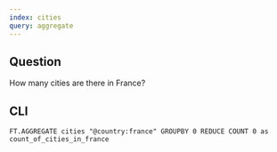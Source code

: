```yaml
---
index: cities
query: aggregate
---
```


## Question

How many cities are there in France?

## CLI

```
FT.AGGREGATE cities "@country:france" GROUPBY 0 REDUCE COUNT 0 as count_of_cities_in_france
```